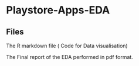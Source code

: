 # Playstore-Apps-EDA

## Files
The R markdown file  ( Code for Data visualisation)

The Final report of the EDA performed in pdf format.
